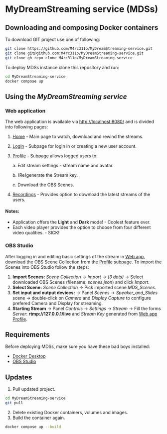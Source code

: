 # MyDreamStreaming service (MDSs)
## Downloading and composing Docker containers 
To download GIT project use one of following:
```sh
git clone https://github.com/M4rc311o/MyDreamStreaming-service.git
git clone git@github.com:M4rc311o/MyDreamStreaming-service.git
git clone gh repo clone M4rc311o/MyDreamStreaming-service
```
To deploy MDSs instance clone this repository and run:
```sh
cd MyDreamStreaming-service
docker compose up
```
## Using the *MyDreamStreaming service*
### Web application 
The web application is available via [http://localhost:8080/](http://localhost:8080/) and is divided into following pages:
1. [Home](http://localhost:8080/home) - Main page to watch, download and rewind the streams.  
2. [Login](http://localhost:8080/login) - Subpage for login in or creating a new user account.
3. [Profile](http://localhost:8080/profile) - Subpage allows logged users to:

      a. Edit stream settings - stream name and avatar.
   
      b. (Re)generate the Stream key.
   
      c. Download the OBS Scenes. 
5. [Recordings](http://localhost:8080/rec) - Provides option to download the latest streams of the users.
#### Notes:
- Application offers the **Light** and **Dark** mode! - Coolest feature ever.
- Each video player provides the option to choose from four different video qualities. - SICK!


### OBS Studio
After logging in and editing basic settings of the stream in [Web app](#Web-application), download the OBS Scene Collection from the [Profile](http://localhost:8080/profile) subpage.
To import the Scenes into OBS Studio follow the steps:
1) **Import Scenes:** *Scene Collection* -> *Import* -> *(3 dots)* -> Select downloaded OBS Scenes (filename: *scenes.json*) and click *Import*.
2) **Select Scene:** *Scene Collection* -> Pick imported scene *MDS_Scenes*.
3) **Set input and output devices:** -> Panel *Scenes* -> *Speaker_and_Slides* scene -> double-click on *Camera* and *Display Capture* to configure prefered Camera and Display for streaming.
4) **Starting Stream** -> Panel *Controls* -> *Settings* -> *Stream* -> Fill the forms *Server*: **rtmp://127.0.0.1/live** and *Stream Key* generated from [Web app Profile](http://localhost:8080/profile).
 
## Requirements
Before deploying MDSs, make sure you have these bad boys installed:
- [Docker Desktop](https://www.docker.com/products/docker-desktop/)
- [OBS Studio](https://obsproject.com/download)

## Updates
1. Pull updated project.
```sh
cd MyDreamStreaming-service
git pull 
```
2. Delete existing Docker containers, volumes and images.
3. Build the container again.
```sh
docker compose up --build
```
